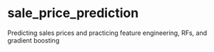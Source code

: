 # sale_price_prediction
Predicting sales prices and practicing feature engineering, RFs, and gradient boosting